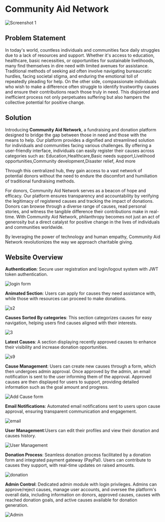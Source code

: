 # Community Aid Network

![Screenshot 1](https://github.com/RafiaMoazum/Community-Aid-Network/assets/99351936/89e0b627-3dc0-491c-9ad2-31a67a8c6781)
## Problem Statement
In today's world, countless individuals and communities face daily struggles due to a lack of resources and support. Whether it's access to education, healthcare, basic necessities, 
or opportunities for sustainable livelihoods, many find themselves in dire need with limited avenues for assistance. Traditional methods of seeking aid often involve navigating 
bureaucratic hurdles, facing societal stigma, and enduring the emotional toll of repeatedly pleading for help. On the other side, compassionate individuals who wish to make a difference
often struggle to identify trustworthy causes and ensure their contributions reach those truly in need. This disjointed and inefficient process not only perpetuates suffering but also 
hampers the collective potential for positive change.

## Solution
Introducing **Community Aid Network**, a fundraising and donation platform designed to bridge the gap between those in need and those with the means to help. Our platform provides a dignified and streamlined solution for individuals and communities facing various challenges. By offering a user-friendly interface, individuals can easily register their causes across categories such as: Education,Healthcare,Basic needs support,Livelihood opportunities,Community development,Disaster relief, And more

Through this centralized hub, they gain access to a vast network of potential donors without the need to endure the discomfort and humiliation of traditional fundraising methods.

For donors, Community Aid Network serves as a beacon of hope and efficacy. Our platform ensures transparency and accountability by verifying the legitimacy of registered causes and tracking the impact of donations. Donors can browse through a diverse range of causes, read personal stories, and witness the tangible difference their contributions make in real-time. With Community Aid Network, philanthropy becomes not just an act of generosity but a direct catalyst for positive change in the lives of individuals and communities worldwide.

By leveraging the power of technology and human empathy, Community Aid Network revolutionizes the way we approach charitable giving.


## Website Overview
**Authentication**:
Secure user registration and login/logout system with JWT token authentication.

  ![login form](https://github.com/RafiaMoazum/Community-Aid-Network/assets/99351936/d1e88a97-5dde-456d-88c2-81f9ac63e585)

**Animated Section**:
Users can apply for causes they need assistance with, while those with resources can proceed to make donations.

![s2](https://github.com/RafiaMoazum/Community-Aid-Network/assets/99351936/b5f60862-c14e-4688-84de-25fc150616b7)

**Causes Sorted By categories**: 
This section categorizes causes for easy navigation, helping users find causes aligned with their interests.

![3](https://github.com/RafiaMoazum/Community-Aid-Network/assets/99351936/5ab6c634-c41a-4eb2-819f-319d114acf7d)

**Latest Causes**: 
A section displaying recently approved causes to enhance their visibility and increase donation opportunities.

![s9](https://github.com/RafiaMoazum/Community-Aid-Network/assets/99351936/6fce0920-985b-45f2-b69c-90a12c95f4ec)

 **Cause Management**: Users can create new causes through a form, which then undergoes admin approval. Once approved by the admin, an email notification is sent to the user informing them of the approval. 
 Approved causes are then displayed for users to support, providing detailed information such as the goal amount and progress.

![Add Cause form](https://github.com/RafiaMoazum/Community-Aid-Network/assets/99351936/835b644b-2cab-4213-9e16-c89211f1c12c)

**Email Notifications**: Automated email notifications sent to users upon cause approval, ensuring transparent communication and engagement.

![email](https://github.com/RafiaMoazum/Community-Aid-Network/assets/99351936/9c3629ec-d6d0-4db6-97f5-15824f9a1e4a)


**User Management**:Users can edit their profiles and view their donation and causes history.

![User Management](https://github.com/RafiaMoazum/Community-Aid-Network/assets/99351936/69576bfc-2176-416a-95fc-870921b41131)

**Donation Process**: Seamless donation process facilitated by a donation form and integrated payment gateway (PayPal). Users can contribute to causes they support, with real-time updates on raised amounts.

![donation](https://github.com/RafiaMoazum/Community-Aid-Network/assets/99351936/f2f8ae41-bf42-4c39-bbfe-02ad4ed1aad9)


**Admin Control**: Dedicated admin module with login privileges. Admins can approve/reject causes, manage user accounts, and oversee the platform's overall data, including information on donors, approved causes, causes with reached donation goals, and active causes available for donation generation.

![Admin](https://github.com/RafiaMoazum/Community-Aid-Network/assets/99351936/5efee407-9626-409c-a533-a894b8611bfe)


